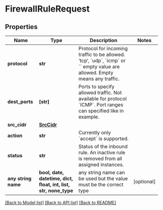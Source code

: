 # FirewallRuleRequest


## Properties
Name | Type | Description | Notes
------------ | ------------- | ------------- | -------------
**protocol** | **str** | Protocol for incoming traffic to be allowed. ‘tcp‘, ´udp´, ´icmp´ or ´´ empty value are allowed. Empty means any traffic. | 
**dest_ports** | **[str]** | Ports to specify allowed traffic. Not available for protocol &#x60;ICMP&#x60;. Port ranges can specified like in example. | 
**src_cidr** | [**SrcCidr**](SrcCidr.md) |  | 
**action** | **str** | Currently only &#x60;accept&#x60; is supported. | 
**status** | **str** | Status of the inbound rule. An inactive rule is removed from all assigned instances. | 
**any string name** | **bool, date, datetime, dict, float, int, list, str, none_type** | any string name can be used but the value must be the correct type | [optional]

[[Back to Model list]](../README.md#documentation-for-models) [[Back to API list]](../README.md#documentation-for-api-endpoints) [[Back to README]](../README.md)


